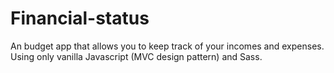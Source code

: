 # Financial-status
An budget app that allows you to keep track of your incomes and expenses. Using only vanilla Javascript (MVC design pattern) and Sass.



